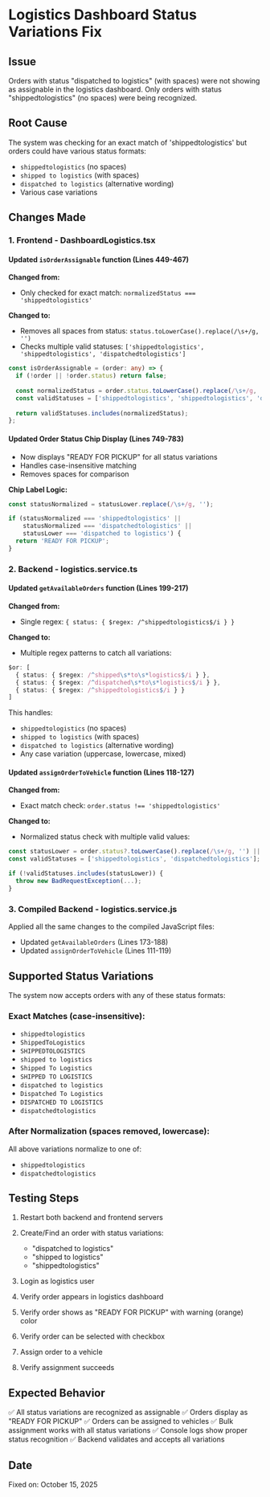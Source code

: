 # Logistics Dashboard Status Variations Fix

## Issue
Orders with status "dispatched to logistics" (with spaces) were not showing as assignable in the logistics dashboard. Only orders with status "shippedtologistics" (no spaces) were being recognized.

## Root Cause
The system was checking for an exact match of 'shippedtologistics' but orders could have various status formats:
- `shippedtologistics` (no spaces)
- `shipped to logistics` (with spaces)
- `dispatched to logistics` (alternative wording)
- Various case variations

## Changes Made

### 1. Frontend - DashboardLogistics.tsx

#### Updated `isOrderAssignable` function (Lines 449-467)
**Changed from:**
- Only checked for exact match: `normalizedStatus === 'shippedtologistics'`

**Changed to:**
- Removes all spaces from status: `status.toLowerCase().replace(/\s+/g, '')`
- Checks multiple valid statuses: `['shippedtologistics', 'shippedtologistics', 'dispatchedtologistics']`

```typescript
const isOrderAssignable = (order: any) => {
  if (!order || !order.status) return false;
  
  const normalizedStatus = order.status.toLowerCase().replace(/\s+/g, '');
  const validStatuses = ['shippedtologistics', 'shippedtologistics', 'dispatchedtologistics'];
  
  return validStatuses.includes(normalizedStatus);
};
```

#### Updated Order Status Chip Display (Lines 749-783)
- Now displays "READY FOR PICKUP" for all status variations
- Handles case-insensitive matching
- Removes spaces for comparison

**Chip Label Logic:**
```typescript
const statusNormalized = statusLower.replace(/\s+/g, '');

if (statusNormalized === 'shippedtologistics' || 
    statusNormalized === 'dispatchedtologistics' ||
    statusLower === 'dispatched to logistics') {
  return 'READY FOR PICKUP';
}
```

### 2. Backend - logistics.service.ts

#### Updated `getAvailableOrders` function (Lines 199-217)
**Changed from:**
- Single regex: `{ status: { $regex: /^shippedtologistics$/i } }`

**Changed to:**
- Multiple regex patterns to catch all variations:
```typescript
$or: [
  { status: { $regex: /^shipped\s*to\s*logistics$/i } },
  { status: { $regex: /^dispatched\s*to\s*logistics$/i } },
  { status: { $regex: /^shippedtologistics$/i } }
]
```

This handles:
- `shippedtologistics` (no spaces)
- `shipped to logistics` (with spaces)
- `dispatched to logistics` (alternative wording)
- Any case variation (uppercase, lowercase, mixed)

#### Updated `assignOrderToVehicle` function (Lines 118-127)
**Changed from:**
- Exact match check: `order.status !== 'shippedtologistics'`

**Changed to:**
- Normalized status check with multiple valid values:
```typescript
const statusLower = order.status?.toLowerCase().replace(/\s+/g, '') || '';
const validStatuses = ['shippedtologistics', 'dispatchedtologistics'];

if (!validStatuses.includes(statusLower)) {
  throw new BadRequestException(...);
}
```

### 3. Compiled Backend - logistics.service.js

Applied all the same changes to the compiled JavaScript files:
- Updated `getAvailableOrders` (Lines 173-188)
- Updated `assignOrderToVehicle` (Lines 111-119)

## Supported Status Variations

The system now accepts orders with any of these status formats:

### Exact Matches (case-insensitive):
- `shippedtologistics`
- `ShippedToLogistics`
- `SHIPPEDTOLOGISTICS`
- `shipped to logistics`
- `Shipped To Logistics`
- `SHIPPED TO LOGISTICS`
- `dispatched to logistics`
- `Dispatched To Logistics`
- `DISPATCHED TO LOGISTICS`
- `dispatchedtologistics`

### After Normalization (spaces removed, lowercase):
All above variations normalize to one of:
- `shippedtologistics`
- `dispatchedtologistics`

## Testing Steps

1. Restart both backend and frontend servers

2. Create/Find an order with status variations:
   - "dispatched to logistics"
   - "shipped to logistics"
   - "shippedtologistics"

3. Login as logistics user

4. Verify order appears in logistics dashboard

5. Verify order shows as "READY FOR PICKUP" with warning (orange) color

6. Verify order can be selected with checkbox

7. Assign order to a vehicle

8. Verify assignment succeeds

## Expected Behavior

✅ All status variations are recognized as assignable
✅ Orders display as "READY FOR PICKUP" 
✅ Orders can be assigned to vehicles
✅ Bulk assignment works with all status variations
✅ Console logs show proper status recognition
✅ Backend validates and accepts all variations

## Date
Fixed on: October 15, 2025
